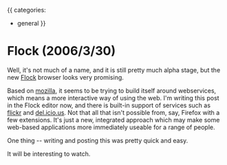 {{
categories:
  - general
}}

# Flock (2006/3/30)

Well, it's not much of a name, and it is still pretty much alpha stage, but the new <a href="http://www.flock.com/">Flock</a> browser looks very promising.

Based on <a href="http://www.mozilla.org/">mozilla</a>, it seems to be trying to build itself around webservices, which means a more interactive way of using the web. I'm writing this post in the Flock editor now, and there is built-in support of services such as <a href="http://www.flickr.com/">flickr</a> and <a href="http://del.icio.us/">del.icio.us</a>. Not that all that isn't possible from, say, Firefox with a few extensions. It's just a new, integrated approach which may make some web-based applications more immediately useable for a range of people.

One thing -- writing and posting this was pretty quick and easy.

It will be interesting to watch.